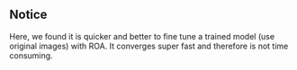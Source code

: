 ## Notice 

Here, we found it is quicker and better to fine tune a trained model (use original images) with ROA. It converges super fast and therefore is not time consuming.
